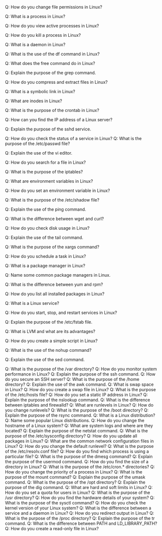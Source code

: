 Q: How do you change file permissions in Linux?

Q: What is a process in Linux?

Q: How do you view active processes in Linux?

Q: How do you kill a process in Linux?

Q: What is a daemon in Linux?

Q: What is the use of the df command in Linux?

Q: What does the free command do in Linux?

Q: Explain the purpose of the grep command.

Q: How do you compress and extract files in Linux?

Q: What is a symbolic link in Linux?

Q: What are inodes in Linux?

Q: What is the purpose of the crontab in Linux?

Q: How can you find the IP address of a Linux server?

Q: Explain the purpose of the sshd service.

Q: How do you check the status of a service in Linux?
Q: What is the purpose of the /etc/passwd file?


Q: Explain the use of the vi editor.

Q: How do you search for a file in Linux?

Q: What is the purpose of the iptables?

Q: What are environment variables in Linux?

Q: How do you set an environment variable in Linux?

Q: What is the purpose of the /etc/shadow file?

Q: Explain the use of the ping command.

Q: What is the difference between wget and curl?

Q: How do you check disk usage in Linux?

Q: Explain the use of the tail command.

Q: What is the purpose of the xargs command?

Q: How do you schedule a task in Linux?

Q: What is a package manager in Linux?

Q: Name some common package managers in Linux.

Q: What is the difference between yum and rpm?

Q: How do you list all installed packages in Linux?

Q: What is a Linux service?

Q: How do you start, stop, and restart services in Linux?

Q: Explain the purpose of the /etc/fstab file.

Q: What is LVM and what are its advantages?

Q: How do you create a simple script in Linux?

Q: What is the use of the nohup command?

Q: Explain the use of the sed command.

Q: What is the purpose of the /var directory?
Q: How do you monitor system performance in Linux?
Q: Explain the purpose of the ssh command.
Q: How do you secure an SSH server?
Q: What is the purpose of the /home directory?
Q: Explain the use of the awk command.
Q: What is swap space in Linux?
Q: How do you create a swap file in Linux?
Q: What is the purpose of the /etc/hosts file?
Q: How do you set a static IP address in Linux?
Q: Explain the purpose of the nslookup command.
Q: What is the difference between iptables and firewalld?
Q: What are runlevels in Linux?
Q: How do you change runlevels?
Q: What is the purpose of the /boot directory?
Q: Explain the purpose of the rsync command.
Q: What is a Linux distribution?
Q: Name some popular Linux distributions.
Q: How do you change the hostname of a Linux system?
Q: What are system logs and where are they located?
Q: Explain the purpose of the netstat command.
Q: What is the purpose of the /etc/sysconfig directory?
Q: How do you update all packages in Linux?
Q: What are the common network configuration files in Linux?
Q: How do you change the default runlevel?
Q: What is the purpose of the /etc/resolv.conf file?
Q: How do you find which process is using a particular file?
Q: What is the purpose of the dmesg command?
Q: Explain the purpose of the usermod command.
Q: How do you find the size of a directory in Linux?
Q: What is the purpose of the /etc/cron.* directories?
Q: How do you change the priority of a process in Linux?
Q: What is the purpose of the mount command?
Q: Explain the purpose of the umask command.
Q: What is the purpose of the /opt directory?
Q: Explain the purpose of the dig command.
Q: What are hard and soft limits in Linux?
Q: How do you set a quota for users in Linux?
Q: What is the purpose of the /usr directory?
Q: How do you find the hardware details of your system?
Q: What is the purpose of the sysctl command?
Q: How do you check the kernel version of your Linux system?
Q: What is the difference between a service and a daemon in Linux?
Q: How do you redirect output in Linux?
Q: What is the purpose of the /proc directory?
Q: Explain the purpose of the tr command.
Q: What is the difference between PATH and LD_LIBRARY_PATH?
Q: How do you create a read-only file in Linux?
